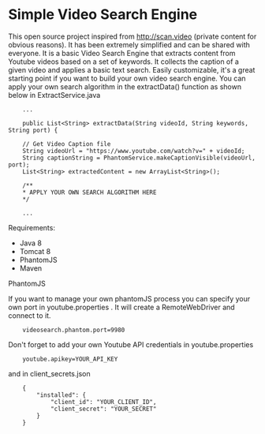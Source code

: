 # Simple Video Search Engine

This open source project inspired from http://scan.video (private content for obvious reasons). It has been extremely simplified and can be shared with everyone. It is a basic Video Search Engine that extracts content from Youtube videos based on a set of keywords. It collects the caption of a given video and applies a basic text search. Easily customizable, it's a great starting point if you want to build your own video search engine. You can apply your own search algorithm in the extractData() function as shown below in ExtractService.java

		...
			
		public List<String> extractData(String videoId, String keywords, String port) {

		// Get Video Caption file
		String videoUrl = "https://www.youtube.com/watch?v=" + videoId;
		String captionString = PhantomService.makeCaptionVisible(videoUrl, port);		
		List<String> extractedContent = new ArrayList<String>();
		
		/**
		* APPLY YOUR OWN SEARCH ALGORITHM HERE
		*/
		
		...	



Requirements:
- Java 8
- Tomcat 8
- PhantomJS
- Maven

PhantomJS

If you want to manage your own phantomJS process you can specify your own port in youtube.properties . It will create a RemoteWebDriver and connect to it.

		videosearch.phantom.port=9980

Don't forget to add your own Youtube API credentials in youtube.properties

		youtube.apikey=YOUR_API_KEY

and in client_secrets.json

		{
			"installed": {
				"client_id": "YOUR_CLIENT_ID",
				"client_secret": "YOUR_SECRET"
			}
		}

